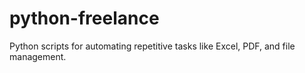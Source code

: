 # python-freelance
Python scripts for automating repetitive tasks like Excel, PDF, and file management.
